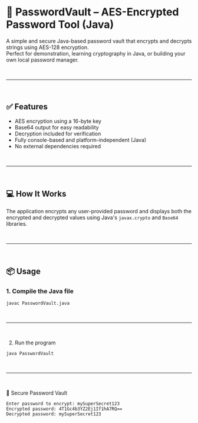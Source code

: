 # 🔐 PasswordVault – AES-Encrypted Password Tool (Java)

A simple and secure Java-based password vault that encrypts and decrypts strings using AES-128 encryption.  
Perfect for demonstration, learning cryptography in Java, or building your own local password manager.

<br>

---

<br>

## ✅ Features

- AES encryption using a 16-byte key
- Base64 output for easy readability
- Decryption included for verification
- Fully console-based and platform-independent (Java)
- No external dependencies required

<br>

---

<br>

## 💻 How It Works

The application encrypts any user-provided password and displays both the encrypted and decrypted values using Java's `javax.crypto` and `Base64` libraries.

<br>

---

<br>

## 📦 Usage

### 1. Compile the Java file

```yarn
javac PasswordVault.java
```

<br>

---

<br>

2. Run the program

```yarn
java PasswordVault
```

<br>

---

<br>

🔐 Secure Password Vault

```yarn
Enter password to encrypt: mySuperSecret123
Encrypted password: 4T1Gc4b3YZ2Ej1If1hA7RQ==
Decrypted password: mySuperSecret123
```

